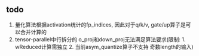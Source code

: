 ## todo
1. 量化算法根据activation统计的fp_indices, 因此对于q/k/v, gate/up算子是可以合并计算的
2. tensor-parallel中行拆分的 o_proj和down_proj无法满足算法要求(限制: 1. wReduced计算需独立 2. 当前asym_quantize算子不支持 奇数length的输入)